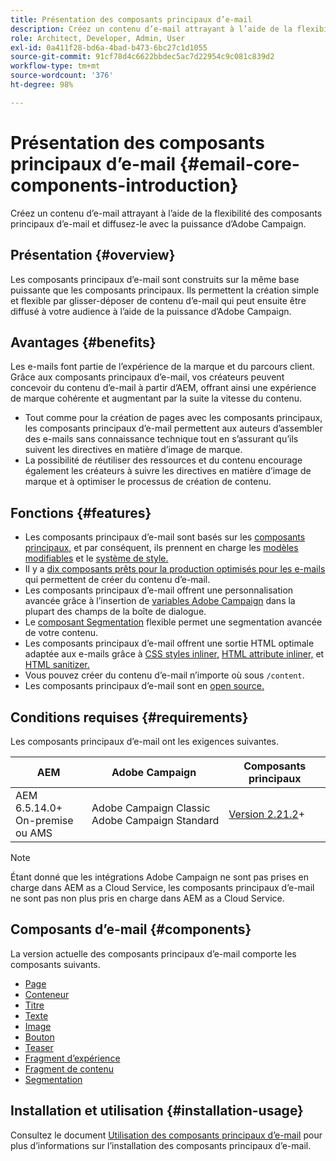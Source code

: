 ```yaml
---
title: Présentation des composants principaux d’e-mail
description: Créez un contenu d’e-mail attrayant à l’aide de la flexibilité des composants principaux d’e-mail et diffusez-le avec la puissance d’Adobe Campaign.
role: Architect, Developer, Admin, User
exl-id: 0a411f28-bd6a-4bad-b473-6bc27c1d1055
source-git-commit: 91cf78d4c6622bbdec5ac7d22954c9c081c839d2
workflow-type: tm+mt
source-wordcount: '376'
ht-degree: 98%

---
```



# Présentation des composants principaux d’e-mail {#email-core-components-introduction}

Créez un contenu d’e-mail attrayant à l’aide de la flexibilité des composants principaux d’e-mail et diffusez-le avec la puissance d’Adobe Campaign.

## Présentation {#overview}

Les composants principaux d’e-mail sont construits sur la même base puissante que les composants principaux. Ils permettent la création simple et flexible par glisser-déposer de contenu d’e-mail qui peut ensuite être diffusé à votre audience à l’aide de la puissance d’Adobe Campaign.

## Avantages {#benefits}

Les e-mails font partie de l’expérience de la marque et du parcours client. Grâce aux composants principaux d’e-mail, vos créateurs peuvent concevoir du contenu d’e-mail à partir d’AEM, offrant ainsi une expérience de marque cohérente et augmentant par la suite la vitesse du contenu.

* Tout comme pour la création de pages avec les composants principaux, les composants principaux d’e-mail permettent aux auteurs d’assembler des e-mails sans connaissance technique tout en s’assurant qu’ils suivent les directives en matière d’image de marque.
* La possibilité de réutiliser des ressources et du contenu encourage également les créateurs à suivre les directives en matière d’image de marque et à optimiser le processus de création de contenu.

## Fonctions {#features}

* Les composants principaux d’e-mail sont basés sur les [composants principaux,](/help/introduction.md) et par conséquent, ils prennent en charge les [modèles modifiables](https://experienceleague.adobe.com/docs/experience-manager-cloud-service/sites/authoring/features/templates.html?lang=fr) et le [système de style.](https://experienceleague.adobe.com/docs/experience-manager-cloud-service/content/sites/authoring/features/style-system.html?lang=fr)
* Il y a [dix composants prêts pour la production optimisés pour les e-mails](#components) qui permettent de créer du contenu d’e-mail.
* Les composants principaux d’e-mail offrent une personnalisation avancée grâce à l’insertion de [variables Adobe Campaign](campaign-variables.md) dans la plupart des champs de la boîte de dialogue.
* Le [composant Segmentation](/help/email/components/segmentation.md) flexible permet une segmentation avancée de votre contenu.
* Les composants principaux d’e-mail offrent une sortie HTML optimale adaptée aux e-mails grâce à [CSS styles inliner,](https://github.com/adobe/aem-core-email-components/wiki/CSS-Styles-Inliner:-Technical-documentation) [HTML attribute inliner,](https://github.com/adobe/aem-core-email-components/wiki/HTML-Inliner) et [HTML sanitizer.](https://github.com/adobe/aem-core-email-components/wiki/HTML-Sanitizing)
* Vous pouvez créer du contenu d’e-mail n’importe où sous `/content`.
* Les composants principaux d’e-mail sont en [open source.](https://github.com/adobe/aem-core-email-components)

## Conditions requises {#requirements}

Les composants principaux d’e-mail ont les exigences suivantes.

| AEM | Adobe Campaign  | Composants principaux |
|---|---|---|
| AEM 6.5.14.0+<br>On-premise ou AMS | Adobe Campaign Classic<br>Adobe Campaign Standard | [Version 2.21.2](/help/versions.md)+ |

>[!NOTE]
>
>Étant donné que les intégrations Adobe Campaign ne sont pas prises en charge dans AEM as a Cloud Service, les composants principaux d’e-mail ne sont pas non plus pris en charge dans AEM as a Cloud Service.

## Composants d’e-mail {#components}

La version actuelle des composants principaux d’e-mail comporte les composants suivants.

* [Page](components/page.md)
* [Conteneur](components/container.md)
* [Titre](components/title.md)
* [Texte](components/text.md)
* [Image](components/image.md)
* [Bouton](components/button.md)
* [Teaser](components/teaser.md)
* [Fragment d’expérience](components/experience-fragment.md)
* [Fragment de contenu](components/content-fragment.md)
* [Segmentation](components/segmentation.md)

## Installation et utilisation {#installation-usage}

Consultez le document [Utilisation des composants principaux d’e-mail](using.md) pour plus d’informations sur l’installation des composants principaux d’e-mail.
